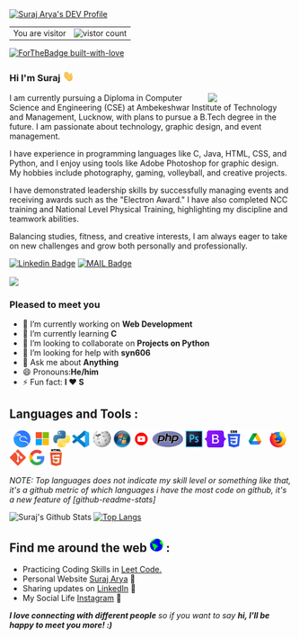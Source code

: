 <a href="https://dev.to/officialsurajarya">
  <img src="https://d2fltix0v2e0sb.cloudfront.net/dev-badge.svg" alt="Suraj Arya's DEV Profile" height="40" width="40">
</a><table><tr>  <td>You are visitor</td>
    <td><img src="https://profile-counter.glitch.me/officialsurajarya/count.svg" alt="vistor count" height="20"></td>
  </tr>
</table>

[![ForTheBadge built-with-love](https://madewithlove.now.sh/af?heart=true&template=for-the-badge&text=India)](https://github.com/officialsurajarya/) 

<!--/*[![forthebadge](https://forthebadge.com/images/badges/winter-is-coming.svg)](https://forthebadge.com) [![forthebadge](https://forthebadge.com/images/badges/makes-people-smile.svg)(https://forthebadge.com)*/ -->


### Hi I'm Suraj <img src="Assests/Hi.gif" width="20">
<img align='right' src="https://media.giphy.com/media/M9gbBd9nbDrOTu1Mqx/giphy.gif" width="150">
I am currently pursuing a Diploma in Computer Science and Engineering (CSE) at Ambekeshwar Institute of Technology and Management, Lucknow, with plans to pursue a B.Tech degree in the future. I am passionate about technology, graphic design, and event management.

I have experience in programming languages like C, Java, HTML, CSS, and Python, and I enjoy using tools like Adobe Photoshop for graphic design. My hobbies include photography, gaming, volleyball, and creative projects.

I have demonstrated leadership skills by successfully managing events and receiving awards such as the "Electron Award." I have also completed NCC training and National Level Physical Training, highlighting my discipline and teamwork abilities.

Balancing studies, fitness, and creative interests, I am always eager to take on new challenges and grow both personally and professionally.

[![Linkedin Badge](https://img.shields.io/badge/-SurajArya-blue?style=flat-square&logo=Linkedin&logoColor=white&link=https://www.linkedin.com/in/suraj-arya/)](https://www.linkedin.com/in/suraj-arya/)  [![MAIL Badge](https://img.shields.io/badge/-officialsurajarya@gmail.com-c14438?style=flat-square&logo=Gmail&logoColor=white&link=mailto:officialsurajarya@gmail.com)](mailto:officialsurajarya@gmail.com)

<img align="center" src="https://github-profile-trophy.vercel.app/?username=officialsurajarya&rank=AA,B,AAA,A,C&theme=onedark&count_private=true" />

### Pleased to meet you 

- 🔭 I’m currently working on <b>Web Development</b>
- 🌱 I’m currently learning <b>C</b>
- 👯 I’m looking to collaborate on <b>Projects on Python </b>
- 🤔 I’m looking for help with <b>syn606</b>
- 💬 Ask me about <b>Anything</b>
- 😄 Pronouns:<b>He/him</b>
- ⚡ Fun fact: <b>I ❤️ S</b>

## Languages and Tools : 


<img height="30" src="Assests/Kali.png">
<img height="30" src="Assests/Microsoft.png">
<img height="30" src="Assests/Python.png">
<img height="30" src="Assests/VS%20Code.png">
<img height="30" src="Assests/Wiki.png">
<img height="30" src="Assests/Win.png">
<img height="30" src="Assests/Youtube.png">
<img height="30" src="Assests/pHP.png">
<img height="30" src="Assests/photoshop.png">
<img height="30" src="Assests/Bootstrap.png">
<img height="30" src="Assests/CSS.png">
<img height="30" src="Assests/Drive.png">
<img height="30" src="Assests/Firefox.png">
<img height="30" src="Assests/Git.png">
<img height="30" src="Assests/Google.png">
<img height="30" src="Assests/HTML.png">

*NOTE: Top languages does not indicate my skill level or something like that, it's a github metric of which languages i have the most code on github, it's a new feature of [github-readme-stats]*

![Suraj's Github Stats](https://github-readme-stats.vercel.app/api?username=officialsurajarya&show_icons=true&theme=radical)       [![Top Langs](https://github-readme-stats.vercel.app/api/top-langs/?username=officialsurajarya&theme=radical)](https://github.com/officialsurajarya/github-readme-stats)


## Find me around the web <img src="Assests/Earth.gif" width="24"> :
- Practicing Coding Skills in <a href="https://leetcode.com/u/officialsurajarya/">Leet Code.</a> 
- Personal Website <a href="https://officialsurajarya.github.io/">Suraj Arya</a> 🏓
- Sharing updates on <a href="https://www.linkedin.com/in/suraj-arya/">LinkedIn</a> 💼
- My Social Life <a href="https://www.instagram.com/officialsurajarya">Instagram</a> 💞

*<b>I love connecting with different people</b> so if you want to say <b>hi, I'll be happy to meet you more! :)</b>*
